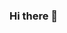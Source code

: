 ### Hi there 👋

<!--
**JonMcCutchen/JonMcCutchen** is a ✨ _special_ ✨ repository because its `README.md` (this file) appears on your GitHub profile.

Here are some ideas to get you started:

- 🔭 I’m currently working on becoming a full time web developer
- 🌱 I’m currently learning React.js and Redux.js
- 💬 Ask me about my recent travels!
- 📫 How to reach me: jmmccutchen1@gmail.com
- 😄 Pronouns: he/him
-->
